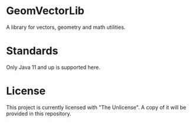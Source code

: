 # GeomVectorLib
A library for vectors, geometry and math utilities.
# Standards
Only Java 11 and up is supported here.
# License
This project is currently licensed with "The Unlicense".
A copy of it will be provided in this repository.
